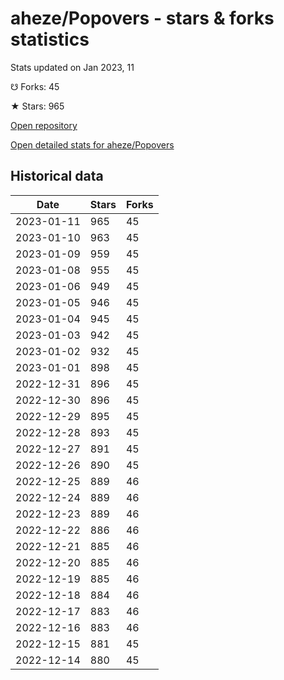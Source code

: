 # aheze/Popovers - stars & forks statistics

Stats updated on Jan 2023, 11

☋ Forks: 45

★ Stars: 965

[Open repository](https://github.com/aheze/Popovers)

[Open detailed stats for aheze/Popovers](https://reviewgithub.com/rep/aheze/Popovers)

## Historical data
| Date | Stars | Forks |
|------|-------|-------|
| 2023-01-11 | 965 | 45 | 
| 2023-01-10 | 963 | 45 | 
| 2023-01-09 | 959 | 45 | 
| 2023-01-08 | 955 | 45 | 
| 2023-01-06 | 949 | 45 | 
| 2023-01-05 | 946 | 45 | 
| 2023-01-04 | 945 | 45 | 
| 2023-01-03 | 942 | 45 | 
| 2023-01-02 | 932 | 45 | 
| 2023-01-01 | 898 | 45 | 
| 2022-12-31 | 896 | 45 | 
| 2022-12-30 | 896 | 45 | 
| 2022-12-29 | 895 | 45 | 
| 2022-12-28 | 893 | 45 | 
| 2022-12-27 | 891 | 45 | 
| 2022-12-26 | 890 | 45 | 
| 2022-12-25 | 889 | 46 | 
| 2022-12-24 | 889 | 46 | 
| 2022-12-23 | 889 | 46 | 
| 2022-12-22 | 886 | 46 | 
| 2022-12-21 | 885 | 46 | 
| 2022-12-20 | 885 | 46 | 
| 2022-12-19 | 885 | 46 | 
| 2022-12-18 | 884 | 46 | 
| 2022-12-17 | 883 | 46 | 
| 2022-12-16 | 883 | 46 | 
| 2022-12-15 | 881 | 45 | 
| 2022-12-14 | 880 | 45 | 

